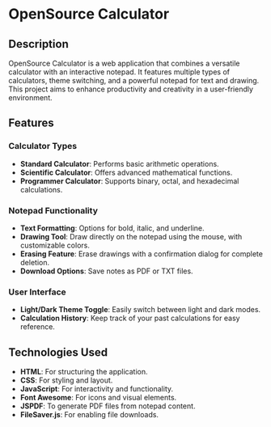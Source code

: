 # OpenSource Calculator

## Description
OpenSource Calculator is a web application that combines a versatile calculator with an interactive notepad. It features multiple types of calculators, theme switching, and a powerful notepad for text and drawing. This project aims to enhance productivity and creativity in a user-friendly environment.

## Features
### Calculator Types
- **Standard Calculator**: Performs basic arithmetic operations.
- **Scientific Calculator**: Offers advanced mathematical functions.
- **Programmer Calculator**: Supports binary, octal, and hexadecimal calculations.

### Notepad Functionality
- **Text Formatting**: Options for bold, italic, and underline.
- **Drawing Tool**: Draw directly on the notepad using the mouse, with customizable colors.
- **Erasing Feature**: Erase drawings with a confirmation dialog for complete deletion.
- **Download Options**: Save notes as PDF or TXT files.

### User Interface
- **Light/Dark Theme Toggle**: Easily switch between light and dark modes.
- **Calculation History**: Keep track of your past calculations for easy reference.

## Technologies Used
- **HTML**: For structuring the application.
- **CSS**: For styling and layout.
- **JavaScript**: For interactivity and functionality.
- **Font Awesome**: For icons and visual elements.
- **JSPDF**: To generate PDF files from notepad content.
- **FileSaver.js**: For enabling file downloads.
